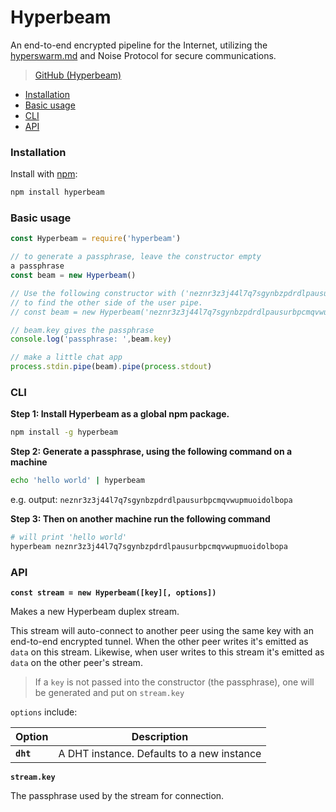 # Hyperbeam

An end-to-end encrypted pipeline for the Internet, utilizing the [hyperswarm.md](../building-blocks/hyperswarm.md "mention") and Noise Protocol for secure communications.

> [GitHub (Hyperbeam)](https://github.com/mafintosh/hyperbeam)

* [Installation](hyperbeam.md#installation)
* [Basic usage](hyperbeam.md#usage)
* [CLI](hyperbeam.md#cli)
* [API](hyperbeam.md#api)

### Installation

Install with [npm](https://www.npmjs.com/):

```bash
npm install hyperbeam
```

### Basic usage

```javascript
const Hyperbeam = require('hyperbeam')

// to generate a passphrase, leave the constructor empty 
a passphrase
const beam = new Hyperbeam()

// Use the following constructor with ('neznr3z3j44l7q7sgynbzpdrdlpausurbpcmqvwupmuoidolbopa') a 32-byte unique passphrase
// to find the other side of the user pipe.
// const beam = new Hyperbeam('neznr3z3j44l7q7sgynbzpdrdlpausurbpcmqvwupmuoidolbopa')

// beam.key gives the passphrase
console.log('passphrase: ',beam.key)

// make a little chat app
process.stdin.pipe(beam).pipe(process.stdout)

```

### CLI

**Step 1: Install Hyperbeam as a global npm package.**

```bash
npm install -g hyperbeam
```

**Step 2: Generate a passphrase, using the following command on a machine**

```bash
echo 'hello world' | hyperbeam
```

e.g. output: `neznr3z3j44l7q7sgynbzpdrdlpausurbpcmqvwupmuoidolbopa`

**Step 3: Then on another machine run the following command**

```bash
# will print 'hello world'
hyperbeam neznr3z3j44l7q7sgynbzpdrdlpausurbpcmqvwupmuoidolbopa
```

### API

**`const stream = new Hyperbeam([key][, options])`**

Makes a new Hyperbeam duplex stream.

This stream will auto-connect to another peer using the same key with an end-to-end encrypted tunnel. When the other peer writes it's emitted as `data` on this stream. Likewise, when user writes to this stream it's emitted as `data` on the other peer's stream.

> If a `key` is not passed into the constructor (the passphrase), one will be generated and put on `stream.key`

`options` include:

| Option    | Description                                |
| --------- | ------------------------------------------ |
| **`dht`** | A DHT instance. Defaults to a new instance |

**`stream.key`**

The passphrase used by the stream for connection.
